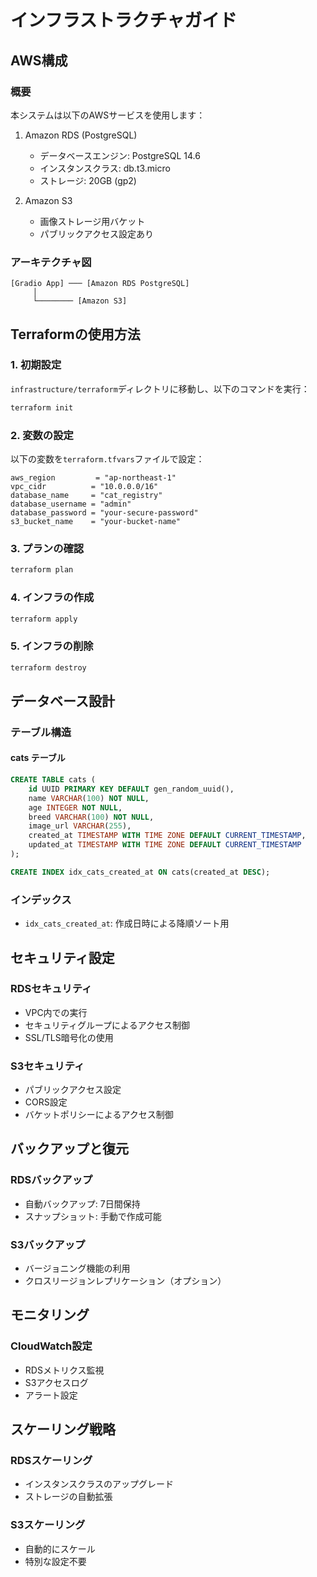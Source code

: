 # インフラストラクチャガイド

## AWS構成

### 概要
本システムは以下のAWSサービスを使用します：

1. Amazon RDS (PostgreSQL)
   - データベースエンジン: PostgreSQL 14.6
   - インスタンスクラス: db.t3.micro
   - ストレージ: 20GB (gp2)

2. Amazon S3
   - 画像ストレージ用バケット
   - パブリックアクセス設定あり

### アーキテクチャ図
```
[Gradio App] ─── [Amazon RDS PostgreSQL]
     │
     └──────── [Amazon S3]
```

## Terraformの使用方法

### 1. 初期設定

`infrastructure/terraform`ディレクトリに移動し、以下のコマンドを実行：

```bash
terraform init
```

### 2. 変数の設定

以下の変数を`terraform.tfvars`ファイルで設定：

```hcl
aws_region         = "ap-northeast-1"
vpc_cidr          = "10.0.0.0/16"
database_name     = "cat_registry"
database_username = "admin"
database_password = "your-secure-password"
s3_bucket_name    = "your-bucket-name"
```

### 3. プランの確認

```bash
terraform plan
```

### 4. インフラの作成

```bash
terraform apply
```

### 5. インフラの削除

```bash
terraform destroy
```

## データベース設計

### テーブル構造

#### cats テーブル
```sql
CREATE TABLE cats (
    id UUID PRIMARY KEY DEFAULT gen_random_uuid(),
    name VARCHAR(100) NOT NULL,
    age INTEGER NOT NULL,
    breed VARCHAR(100) NOT NULL,
    image_url VARCHAR(255),
    created_at TIMESTAMP WITH TIME ZONE DEFAULT CURRENT_TIMESTAMP,
    updated_at TIMESTAMP WITH TIME ZONE DEFAULT CURRENT_TIMESTAMP
);

CREATE INDEX idx_cats_created_at ON cats(created_at DESC);
```

### インデックス
- `idx_cats_created_at`: 作成日時による降順ソート用

## セキュリティ設定

### RDSセキュリティ
- VPC内での実行
- セキュリティグループによるアクセス制御
- SSL/TLS暗号化の使用

### S3セキュリティ
- パブリックアクセス設定
- CORS設定
- バケットポリシーによるアクセス制御

## バックアップと復元

### RDSバックアップ
- 自動バックアップ: 7日間保持
- スナップショット: 手動で作成可能

### S3バックアップ
- バージョニング機能の利用
- クロスリージョンレプリケーション（オプション）

## モニタリング

### CloudWatch設定
- RDSメトリクス監視
- S3アクセスログ
- アラート設定

## スケーリング戦略

### RDSスケーリング
- インスタンスクラスのアップグレード
- ストレージの自動拡張

### S3スケーリング
- 自動的にスケール
- 特別な設定不要
